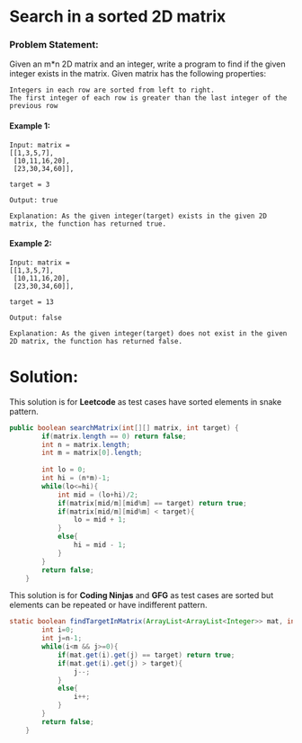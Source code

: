# Search in a sorted 2D matrix

### Problem Statement:
Given an m*n 2D matrix and an integer, write a program to find if the given integer exists in the matrix. 
Given matrix has the following properties:

    Integers in each row are sorted from left to right.
    The first integer of each row is greater than the last integer of the previous row

#### Example 1:
```
Input: matrix = 
[[1,3,5,7],
 [10,11,16,20],
 [23,30,34,60]], 

target = 3

Output: true

Explanation: As the given integer(target) exists in the given 2D matrix, the function has returned true.
```

#### Example 2:
```
Input: matrix = 
[[1,3,5,7],
 [10,11,16,20],
 [23,30,34,60]], 

target = 13

Output: false

Explanation: As the given integer(target) does not exist in the given 2D matrix, the function has returned false.
```
# Solution:
This solution is for **Leetcode** as test cases have sorted elements in snake pattern.
```java
public boolean searchMatrix(int[][] matrix, int target) {
        if(matrix.length == 0) return false;
        int n = matrix.length;
        int m = matrix[0].length;
        
        int lo = 0;
        int hi = (n*m)-1;
        while(lo<=hi){
            int mid = (lo+hi)/2;
            if(matrix[mid/m][mid%m] == target) return true;
            if(matrix[mid/m][mid%m] < target){
                lo = mid + 1;
            }
            else{
                hi = mid - 1;
            }
        }
        return false;
    }
```
This solution is for **Coding Ninjas** and **GFG** as test cases are sorted but elements can be repeated or have indifferent pattern.
```java
static boolean findTargetInMatrix(ArrayList<ArrayList<Integer>> mat, int m, int n, int target) {
		int i=0;
        int j=n-1;
        while(i<m && j>=0){
            if(mat.get(i).get(j) == target) return true;
            if(mat.get(i).get(j) > target){
                j--;
            }
            else{
                i++;
            }
        }
        return false;
	}
```
